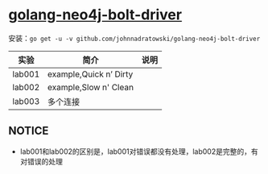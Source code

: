 # [golang-neo4j-bolt-driver](https://github.com/johnnadratowski/golang-neo4j-bolt-driver)
安装：`go get -u -v github.com/johnnadratowski/golang-neo4j-bolt-driver`

|实验|简介|说明|
|---|---|---|
|lab001|example,Quick n’ Dirty| |
|lab002|example,Slow n' Clean| |
|lab003|多个连接| |

## NOTICE
 - lab001和lab002的区别是，lab001对错误都没有处理，lab002是完整的，有对错误的处理